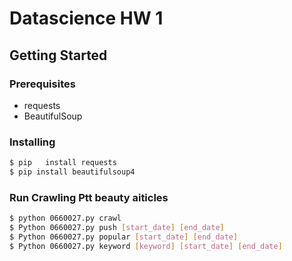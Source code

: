 # Datascience HW 1

## Getting Started

### Prerequisites

- requests
- BeautifulSoup

### Installing

```bash
$ pip	install	requests
$ pip install beautifulsoup4
```

### Run Crawling Ptt beauty aiticles

```bash
$ python 0660027.py crawl
$ Python 0660027.py push [start_date] [end_date]
$ Python 0660027.py popular [start_date] [end_date]
$ Python 0660027.py keyword [keyword] [start_date] [end_date]
```
